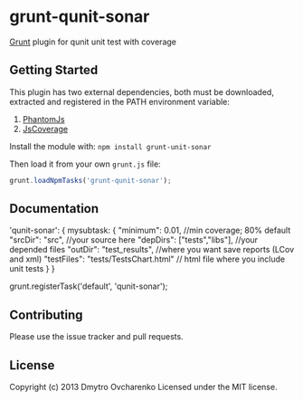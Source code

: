 # grunt-qunit-sonar

[Grunt](https://github.com/gruntjs/grunt) plugin for qunit unit test with coverage

## Getting Started

This plugin has two external dependencies, both must be downloaded, extracted and registered in the PATH environment variable:

1. [PhantomJs](http://phantomjs.org/download.html)
2. [JsCoverage](http://siliconforks.com/jscoverage/download.html)

Install the module with: `npm install grunt-unit-sonar`

Then load it from your own `grunt.js` file:

```js
grunt.loadNpmTasks('grunt-qunit-sonar');
```

## Documentation

'qunit-sonar': {
      mysubtask: {
		    "minimum": 0.01, //min coverage; 80% default
		    "srcDir": "src", //your source here 
		    "depDirs": ["tests","libs"], //your depended files
		    "outDir": "test_results", //where you want save reports (LCov and xml)
		    "testFiles": "tests/TestsChart.html" // html file where you include unit tests
		}
    }

 grunt.registerTask('default', 'qunit-sonar');

## Contributing

Please use the issue tracker and pull requests.

## License
Copyright (c) 2013 Dmytro Ovcharenko
Licensed under the MIT license.
